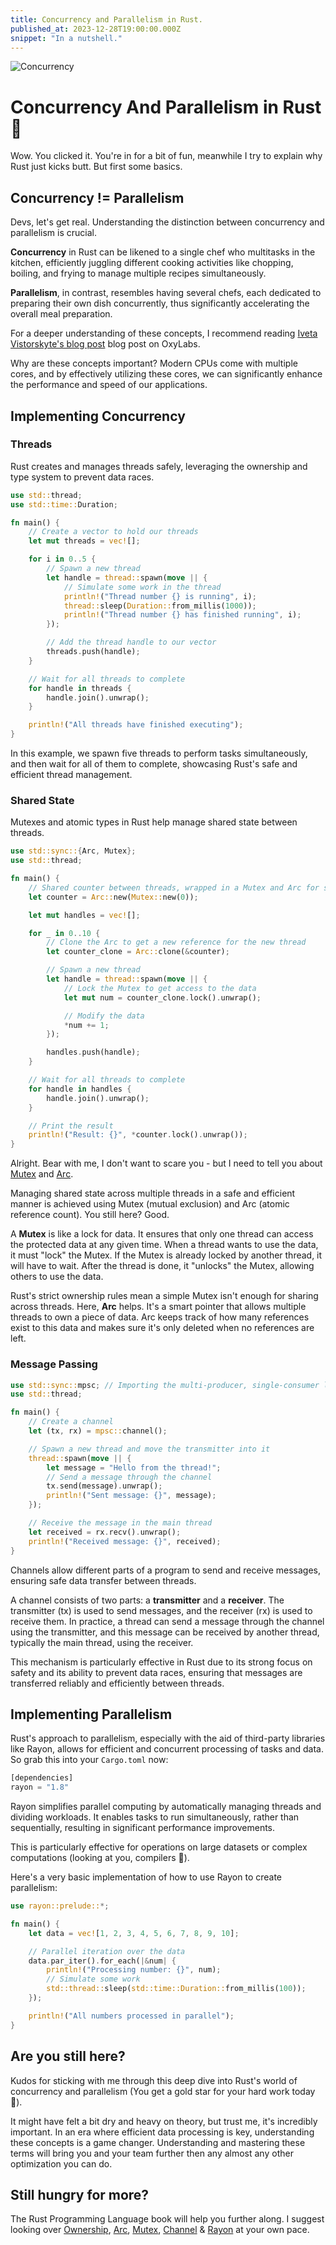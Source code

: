 ```yaml
---
title: Concurrency and Parallelism in Rust.
published_at: 2023-12-28T19:00:00.000Z
snippet: "In a nutshell."
---
```


![Concurrency](../blog-images/concurrency.webp)

# Concurrency And Parallelism in Rust 🦀
Wow. You clicked it. You're in for a bit of fun, meanwhile I try to explain why Rust just kicks butt. But first some basics. 

## Concurrency != Parallelism
Devs, let's get real. Understanding the distinction between concurrency and parallelism is crucial. 

**Concurrency** in Rust can be likened to a single chef who multitasks in the kitchen, efficiently juggling different cooking activities like chopping, boiling, and frying to manage multiple recipes simultaneously. 

**Parallelism**, in contrast, resembles having several chefs, each dedicated to preparing their own dish concurrently, thus significantly accelerating the overall meal preparation.

For a deeper understanding of these concepts, I recommend reading [Iveta Vistorskyte's blog post](https://oxylabs.io/blog/concurrency-vs-parallelism) blog post on OxyLabs.

Why are these concepts important? Modern CPUs come with multiple cores, and by effectively utilizing these cores, we can significantly enhance the performance and speed of our applications. 


## Implementing Concurrency
### Threads
Rust creates and manages threads safely, leveraging the ownership and type system to prevent data races.

```rust
use std::thread;
use std::time::Duration;

fn main() {
    // Create a vector to hold our threads
    let mut threads = vec![];

    for i in 0..5 {
        // Spawn a new thread
        let handle = thread::spawn(move || {
            // Simulate some work in the thread
            println!("Thread number {} is running", i);
            thread::sleep(Duration::from_millis(1000));
            println!("Thread number {} has finished running", i);
        });

        // Add the thread handle to our vector
        threads.push(handle);
    }

    // Wait for all threads to complete
    for handle in threads {
        handle.join().unwrap();
    }

    println!("All threads have finished executing");
}
 ```
In this example, we spawn five threads to perform tasks simultaneously, and then wait for all of them to complete, showcasing Rust's safe and efficient thread management.
### Shared State
Mutexes and atomic types in Rust help manage shared state between threads.

```rust
use std::sync::{Arc, Mutex};
use std::thread;

fn main() {
    // Shared counter between threads, wrapped in a Mutex and Arc for safe concurrent access
    let counter = Arc::new(Mutex::new(0));

    let mut handles = vec![];

    for _ in 0..10 {
        // Clone the Arc to get a new reference for the new thread
        let counter_clone = Arc::clone(&counter);

        // Spawn a new thread
        let handle = thread::spawn(move || {
            // Lock the Mutex to get access to the data
            let mut num = counter_clone.lock().unwrap();

            // Modify the data
            *num += 1;
        });

        handles.push(handle);
    }

    // Wait for all threads to complete
    for handle in handles {
        handle.join().unwrap();
    }

    // Print the result
    println!("Result: {}", *counter.lock().unwrap());
}
```

Alright. Bear with me, I don't want to scare you - but I need to tell you about [Mutex](https://doc.rust-lang.org/std/sync/struct.Mutex.html) and [Arc](https://doc.rust-lang.org/std/sync/struct.Arc.html).

Managing shared state across multiple threads in a safe and efficient manner is achieved using Mutex (mutual exclusion) and Arc (atomic reference count). You still here? Good. 

A **Mutex** is like a lock for data. It ensures that only one thread can access the protected data at any given time. When a thread wants to use the data, it must "lock" the Mutex. If the Mutex is already locked by another thread, it will have to wait. After the thread is done, it "unlocks" the Mutex, allowing others to use the data.

Rust's strict ownership rules mean a simple Mutex isn't enough for sharing across threads. Here, **Arc** helps. It's a smart pointer that allows multiple threads to own a piece of data. Arc keeps track of how many references exist to this data and makes sure it's only deleted when no references are left.


### Message Passing
```rust
use std::sync::mpsc; // Importing the multi-producer, single-consumer library
use std::thread;

fn main() {
    // Create a channel
    let (tx, rx) = mpsc::channel();

    // Spawn a new thread and move the transmitter into it
    thread::spawn(move || {
        let message = "Hello from the thread!";
        // Send a message through the channel
        tx.send(message).unwrap();
        println!("Sent message: {}", message);
    });

    // Receive the message in the main thread
    let received = rx.recv().unwrap();
    println!("Received message: {}", received);
}

```
Channels allow different parts of a program to send and receive messages, ensuring safe data transfer between threads. 

A channel consists of two parts: a **transmitter** and a **receiver**. The transmitter (tx) is used to send messages, and the receiver (rx) is used to receive them. In practice, a thread can send a message through the channel using the transmitter, and this message can be received by another thread, typically the main thread, using the receiver. 

This mechanism is particularly effective in Rust due to its strong focus on safety and its ability to prevent data races, ensuring that messages are transferred reliably and efficiently between threads.

## Implementing Parallelism
Rust's approach to parallelism, especially with the aid of third-party libraries like Rayon, allows for efficient and concurrent processing of tasks and data. So grab this into your `Cargo.toml` now:

```rust
[dependencies]
rayon = "1.8"
```

Rayon simplifies parallel computing by automatically managing threads and dividing workloads. It enables tasks to run simultaneously, rather than sequentially, resulting in significant performance improvements. 

This is particularly effective for operations on large datasets or complex computations (looking at you, compilers 👀).

Here's a very basic implementation of how to use Rayon to create parallelism:

```rust
use rayon::prelude::*;

fn main() {
    let data = vec![1, 2, 3, 4, 5, 6, 7, 8, 9, 10];

    // Parallel iteration over the data
    data.par_iter().for_each(|&num| {
        println!("Processing number: {}", num);
        // Simulate some work
        std::thread::sleep(std::time::Duration::from_millis(100));
    });

    println!("All numbers processed in parallel");
}

```

## Are you still here?
Kudos for sticking with me through this deep dive into Rust's world of concurrency and parallelism (You get a gold star for your hard work today 🌟). 


It might have felt a bit dry and heavy on theory, but trust me, it's incredibly important. In an era where efficient data processing is key, understanding these concepts is a game changer. 
Understanding and mastering these terms will bring you and your team further then any almost any other optimization you can do.

## Still hungry for more?
The Rust Programming Language book will help you further along. I suggest looking over [Ownership](https://doc.rust-lang.org/book/ch04-01-what-is-ownership.html), [Arc](https://doc.rust-lang.org/std/sync/struct.Arc.html), [Mutex](https://doc.rust-lang.org/std/sync/struct.Mutex.html), [Channel](https://doc.rust-lang.org/std/sync/mpsc/fn.channel.html) & [Rayon](https://docs.rs/rayon/latest/rayon/) at your own pace.
